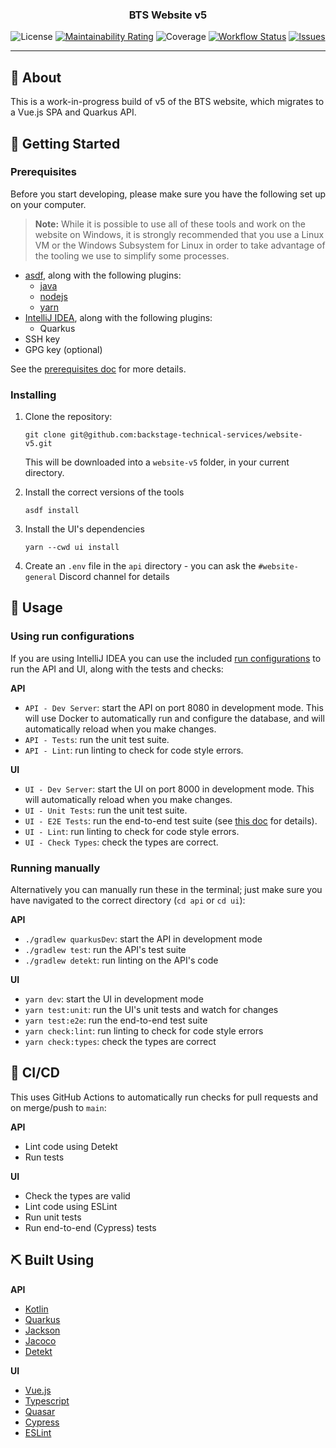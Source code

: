 <div align="center">

### BTS Website v5

![License](https://img.shields.io/github/license/backstage-technical-services/website-v5?style=flat-square)
[![Maintainability Rating](https://sonarcloud.io/api/project_badges/measure?project=backstage-technical-services_website-v5&metric=sqale_rating)](https://sonarcloud.io/summary/new_code?id=backstage-technical-services_website-v5)
![Coverage](https://img.shields.io/sonar/coverage/backstage-technical-services_website-v5/main?server=https%3A%2F%2Fsonarcloud.io&style=flat-square)
[![Workflow Status](https://img.shields.io/github/actions/workflow/status/backstage-technical-services/website-v5/build.yml?branch=main&style=flat-square)](https://github.com/backstage-technical-services/website-v5/actions/workflows/build.yml)
[![Issues](https://img.shields.io/github/issues/backstage-technical-services/website-v5?style=flat-square)](https://github.com/backstage-technical-services/website-v5/issues)

---
</div>

## 🧐 About

This is a work-in-progress build of v5 of the BTS website, which migrates to a Vue.js SPA and Quarkus API.

## 🏁 Getting Started

### Prerequisites

Before you start developing, please make sure you have the following set up on your computer.

> **Note:** While it is possible to use all of these tools and work on the website on Windows, it is strongly
> recommended that you use a Linux VM or the Windows Subsystem for Linux in order to take advantage of the tooling we
> use to simplify some processes.

- [asdf](https://asdf-vm.com/guide/getting-started.html), along with the following plugins:
  - [java](https://github.com/halcyon/asdf-java)
  - [nodejs](https://github.com/asdf-vm/asdf-nodejs)
  - [yarn](https://github.com/twuni/asdf-yarn)
- [IntelliJ IDEA](https://www.jetbrains.com/idea/download), along with the following plugins:
  - Quarkus
- SSH key
- GPG key (optional)

See the [prerequisites doc](docs/prerequisites.md) for more details.

### Installing

1. Clone the repository:

   ```shell
   git clone git@github.com:backstage-technical-services/website-v5.git
   ```
   
   This will be downloaded into a `website-v5` folder, in your current directory.

2. Install the correct versions of the tools

   ```shell
   asdf install
   ```

3. Install the UI's dependencies

   ```shell
   yarn --cwd ui install
   ```
   
4. Create an `.env` file in the `api` directory - you can ask the `#website-general` Discord channel for details

## 🎈 Usage

### Using run configurations

If you are using IntelliJ IDEA you can use the included [run configurations][intellij-run-configs] to run the API and
UI, along with the tests and checks:

**API**
- `API - Dev Server`: start the API on port 8080 in development mode. This will use Docker to automatically run and
  configure the database, and will automatically reload when you make changes.
- `API - Tests`: run the unit test suite.
- `API - Lint`: run linting to check for code style errors.

**UI**
- `UI - Dev Server`: start the UI on port 8000 in development mode. This will automatically reload when you make
  changes.
- `UI - Unit Tests`: run the unit test suite.
- `UI - E2E Tests`: run the end-to-end test suite (see [this doc][cypress-app] for details).
- `UI - Lint`: run linting to check for code style errors.
- `UI - Check Types`: check the types are correct.

### Running manually

Alternatively you can manually run these in the terminal; just make sure you have navigated to the correct
directory (`cd api` or `cd ui`):

**API**
- `./gradlew quarkusDev`: start the API in development mode
- `./gradlew test`: run the API's test suite
- `./gradlew detekt`: run linting on the API's code

**UI**
- `yarn dev`: start the UI in development mode
- `yarn test:unit`: run the UI's unit tests and watch for changes
- `yarn test:e2e`: run the end-to-end test suite
- `yarn check:lint`: run linting to check for code style errors
- `yarn check:types`: check the types are correct

## 🚀 CI/CD

This uses GitHub Actions to automatically run checks for pull requests and on merge/push to `main`:

**API**
- Lint code using Detekt
- Run tests

**UI**
- Check the types are valid
- Lint code using ESLint
- Run unit tests
- Run end-to-end (Cypress) tests

## ⛏️ Built Using

**API**
- [Kotlin](https://kotlinlang.org/)
- [Quarkus](https://quarkus.io/)
- [Jackson](https://github.com/FasterXML/jackson)
- [Jacoco](https://www.jacoco.org/jacoco/)
- [Detekt](https://detekt.dev/)

**UI**
- [Vue.js](https://vuejs.org/)
- [Typescript](https://www.typescriptlang.org/)
- [Quasar](https://quasar.dev/)
- [Cypress](https://www.cypress.io/)
- [ESLint](https://eslint.org/)

[intellij-run-configs]: https://www.jetbrains.com/help/idea/run-debug-configuration.html
[cypress-app]: https://docs.cypress.io/guides/core-concepts/cypress-app
